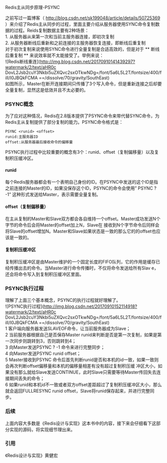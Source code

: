 Redis主从同步原理-PSYNC

之前写过一篇博客（ [ http://blog.csdn.net/sk199048/article/details/50725369
](http://blog.csdn.net/sk199048/article/details/50725369)
）来介绍了Redis主从同步的过程，里面主要介绍从服务器使用SYNC命令复制数据的过程。Reids复制数据主要有2种场景：  
1\. 从服务器从来第一次和当前主服务器连接，即初次复制  
2\. 从服务器断线后重新和之前连接的主服务器恢复连接，即断线后重复制  
对于初次复制来说使用SYNC命令进行全量复制是合适高效的，但是对于 ** 断线后重复制 ** 来说效率就不太能接受了。举例来说：  
![Redis断线重连](http://img.blog.csdn.net/20170910141439297?watermark/2/text/aHR0c
DovL2Jsb2cuY3Nkbi5uZXQvc2sxOTkwNDg=/font/5a6L5L2T/fontsize/400/fill/I0JBQkFCMA
==/dissolve/70/gravity/SouthEast)  
如图所示，Master在断开连接期间只传播了3个写入命令，但是重新连接之后却要全量复制，显然这是低效并且不太必要的。

###  PSYNC概念

为了应对这种情况，Redis在2.8版本提供了PSYNC命令来带代替SYNC命令，为Redis主从复制提供了部分复制的能力。PSYNC命令格式是：

    
    
    PSYNC <runid> <offset>
    runid:主服务器ID
    offset:从服务器最后接收命令的偏移量

PSYNC执行过程中比较重要的概念有3个：runid、offset（复制偏移量）以及复制积压缓冲区。

####  runid

每个Redis服务器都会有一个表明自己身份的ID。在PSYNC中发送的这个ID是指之前连接的Master的ID，如果没保存这个ID，PSYNC的命令会使用”
PSYNC ? -1” 这种形式发送给Master，表示需要全量复制。

####  offset（复制偏移量）

在主从复制的Master和Slave双方都会各自维持一个offset。Master成功发送N个字节的命令后会将Master的offset加上N，Slave在
接收到N个字节命令后同样会将Slave的offset增加N。Master和Slave如果状态是一致的那么它的的offset也应该是一致的。

####  复制积压缓冲区

复制积压缓冲区是由Master维护的一个固定长度的FIFO队列，它的作用是缓存已经传播出去的命令。当Master进行命令传播时，不仅将命令发送给所有Slav
e，还会将命令写入到复制积压缓冲区里面。

###  PSYNC执行过程

理解了上面三个基本概念，PSYNC的执行过程就好理解了。  
![PSYNC执行过程](http://img.blog.csdn.net/20170910152114918?watermark/2/text/aHR0c
DovL2Jsb2cuY3Nkbi5uZXQvc2sxOTkwNDg=/font/5a6L5L2T/fontsize/400/fill/I0JBQkFCMA
==/dissolve/70/gravity/SouthEast)  
1 客户端向服务器发送SLAVEOF命令，让当前服务器成为Slave；  
2 当前服务器根据自己是否保存Master runid来判断是否是第一次复制，如果是第一次同步则跳转到3，否则跳转到4；  
3 向Master发送PSYNC ? -1 命令来进行完整同步；  
4 向Master发送PSYNC runid offset；  
5 Master接收到PSYNC 命令后首先判断runid是否和本机的id一致，如果一致则会再次判断offset偏移量和本机的偏移量相差有没有超过复制积压缓
冲区大小，如果没有那么就给Slave发送CONTINUE，此时Slave只需要等待Master传回失去连接期间丢失的命令；  
6 如果runid和本机id不一致或者双方offset差距超过了复制积压缓冲区大小，那么就会返回FULLRESYNC runid
offset，Slave将runid保存起来，并进行完整同步。

###  后续

上面内容大多数是《Redis设计与实现》这本书中的内容，接下来会仔细看下这部分实现的源码，将实现细节理出来。

###  引用

《Redis设计与实现》黄健宏

